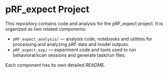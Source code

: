 # pRF_expect Project

This repository contains code and analysis for the pRF_expect project. It is organized as two related components:

- `pRF_expect_analysis/` — analysis code, notebooks and utilities for processing and analyzing pRF data and model outputs.
- `pRF_expect_exp/` — experiment code and tools used to run behavioral/scan sessions and generate task/run files.

Each component has its own detailed README.
